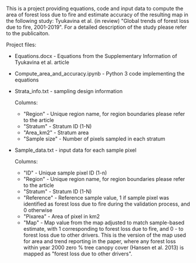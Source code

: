 This is a project providing equations, code and input data to compute the area of forest loss due to fire and estimate accuracy of the resulting map in the following study: Tyukavina et al. (in review) "Global trends of forest loss due to fire, 2001-2019". For a detailed description of the study please refer to the publicaiton.

Project files:
* Equations.docx - Equations from the Supplementary Information of Tyukavina et al. article
* Compute_area_and_accuracy.ipynb - Python 3 code implementing the equations
* Strata_info.txt - sampling design information 

   Columns: 
   * "Region" - Unique region name, for region boundaries please refer to the article
   * "Stratum" - Stratum ID (1-N)
   * "Area_km2" - Stratum area
   * "Sample size" - Number of pixels sampled in each stratum
* Sample_data.txt - input data for each sample pixel

   Columns:
   * "ID" - Unique sample pixel ID (1-n)
   * "Region" - Unique region name, for region boundaries please refer to the article
   * "Stratum" - Stratum ID (1-N)
   * "Reference" - Reference sample value, 1 if sample pixel was identified as forest loss due to fire during the validation process, and 0 otherwise
   * "Pixarea" - Area of pixel in km2
   * "Map" - Map value from the map adjusted to match sample-based estimate, with 1 corresponding to forest loss due to fire, and 0 - to forest loss due to other drivers. This is the version of the map used for area and trend reporting in the paper, where any forest loss within year 2000 zero % tree canopy cover (Hansen et al. 2013) is mapped as "forest loss due to other drivers".
